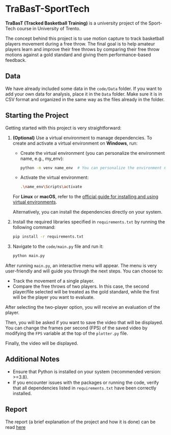 # TraBasT-SportTech

**TraBasT (Tracked Basketball Training)** is a university project of the Sport-Tech course in University of Trento. 

The concept behind this project is to use motion capture to track basketball players movement during a free throw. The final goal is to help amateur players learn and improve their free throws by comparing their free throw motions against a gold standard and giving them performance-based feedback.

## Data
We have already included some data in the `code/Data` folder. If you want to add your own data for analysis, place it in the `Data` folder. Make sure it is in CSV format and organized in the same way as the files already in the folder.

## Starting the Project
Getting started with this project is very straightforward:

1. **(Optional)** Use a virtual environment to manage dependencies. To create and activate a virtual environment on **Windows**, run:

    * Create the virtual environment (you can personalize the environment name, e.g., my_env):
        ```bash
        python -m venv name_env  # You can personalize the environment name
        ```
    * Activate the virtual environment:
        ```bash
        .\name_env\Scripts\activate
        ```
    For **Linux** or **macOS**, refer to the [official guide for installing and using virtual environments](https://packaging.python.org/en/latest/guides/installing-using-pip-and-virtual-environments/).

    Alternatively, you can install the dependencies directly on your system.

2. Install the required libraries specified in `requirements.txt` by running the following command:
   ```bash
   pip install -r requirements.txt
   ````

3. Navigate to the `code/main.py` file and run it:

   ```bash
   python main.py
   ```

After running `main.py`, an interactive menu will appear. The menu is very user-friendly and will guide you through the next steps. You can choose to:

- Track the movement of a single player.
- Compare the free throws of two players. In this case, the second player/file selected will be treated as the gold standard, while the first will be the player you want to evaluate.

After selecting the two-player option, you will receive an evaluation of the player. 

Then, you will be asked if you want to save the video that will be displayed. You can change the frames per second (FPS) of the saved video by modifying the `FPS` variable at the top of the `plotter.py` file. 

Finally, the video will be displayed.

## Additional Notes
- Ensure that Python is installed on your system (recommended version: >=3.8).
- If you encounter issues with the packages or running the code, verify that all dependencies listed in `requirements.txt` have been correctly installed.

## Report
The report (a brief explanation of the project and how it is done) can be read [here]()

